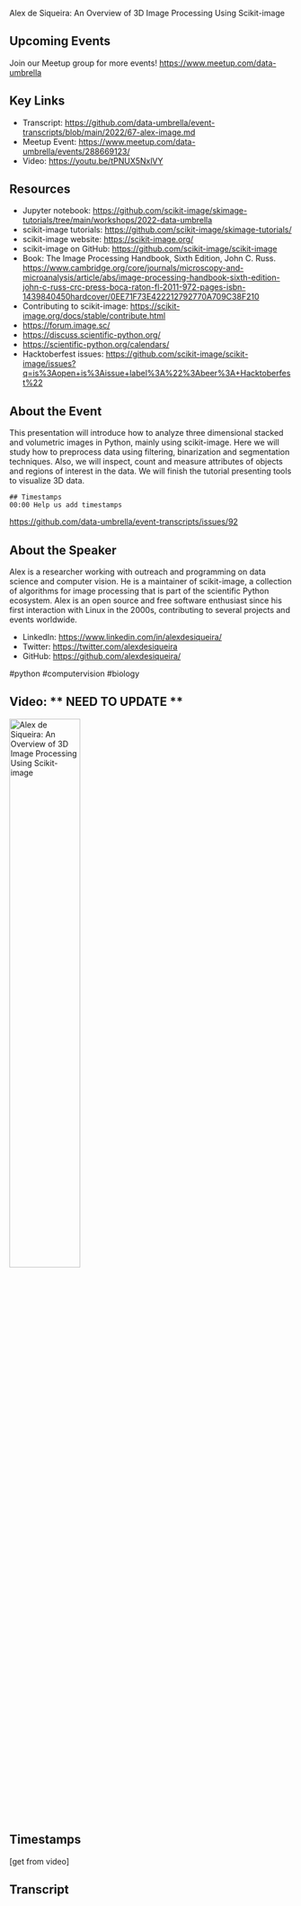 Alex de Siqueira: An Overview of 3D Image Processing Using Scikit-image

## Upcoming Events
Join our Meetup group for more events!
https://www.meetup.com/data-umbrella

## Key Links
- Transcript: https://github.com/data-umbrella/event-transcripts/blob/main/2022/67-alex-image.md 
- Meetup Event: https://www.meetup.com/data-umbrella/events/288669123/ 
- Video: https://youtu.be/tPNUX5NxlVY

## Resources
- Jupyter notebook: https://github.com/scikit-image/skimage-tutorials/tree/main/workshops/2022-data-umbrella
- scikit-image tutorials: https://github.com/scikit-image/skimage-tutorials/
- scikit-image website:  https://scikit-image.org/
- scikit-image on GitHub: https://github.com/scikit-image/scikit-image
- Book: The Image Processing Handbook, Sixth Edition, John C. Russ. https://www.cambridge.org/core/journals/microscopy-and-microanalysis/article/abs/image-processing-handbook-sixth-edition-john-c-russ-crc-press-boca-raton-fl-2011-972-pages-isbn-1439840450hardcover/0EE71F73E422212792770A709C38F210
- Contributing to scikit-image:  https://scikit-image.org/docs/stable/contribute.html
- https://forum.image.sc/
- https://discuss.scientific-python.org/
- https://scientific-python.org/calendars/
- Hacktoberfest issues:
https://github.com/scikit-image/scikit-image/issues?q=is%3Aopen+is%3Aissue+label%3A%22%3Abeer%3A+Hacktoberfest%22

## About the Event
This presentation will introduce how to analyze three dimensional stacked and volumetric images in Python, mainly using scikit-image. Here we will study how to preprocess data using filtering, binarization and segmentation techniques. Also, we will inspect, count and measure attributes of objects and regions of interest in the data. We will finish the tutorial presenting tools to visualize 3D data.

```
## Timestamps
00:00 Help us add timestamps
```
https://github.com/data-umbrella/event-transcripts/issues/92


## About the Speaker
Alex is a researcher working with outreach and programming on data science and computer vision. He is a maintainer of scikit-image, a collection of algorithms for image processing that is part of the scientific Python ecosystem. Alex is an open source and free software enthusiast since his first interaction with Linux in the 2000s, contributing to several projects and events worldwide.

- LinkedIn: https://www.linkedin.com/in/alexdesiqueira/
- Twitter: https://twitter.com/alexdesiqueira
- GitHub: https://github.com/alexdesiqueira/

#python #computervision #biology 

## Video:  ** NEED TO UPDATE **
<a href="http://www.youtube.com/watch?feature=player_embedded&v=tPNUX5NxlVY" target="_blank"><img src="http://img.youtube.com/vi/tPNUX5NxlVY/0.jpg"
alt="Alex de Siqueira: An Overview of 3D Image Processing Using Scikit-image" width="50%" /></a>

## Timestamps
[get from video]

## Transcript

